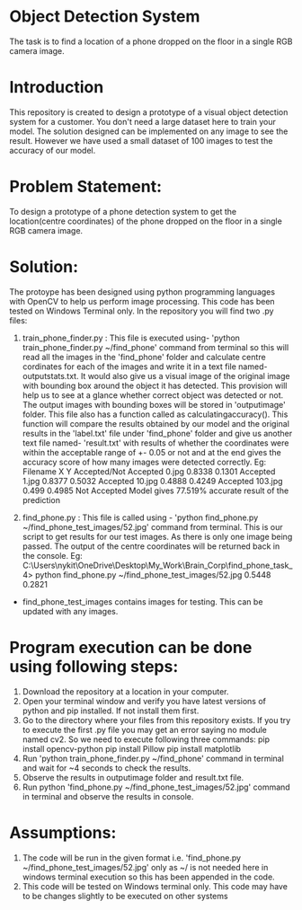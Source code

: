 # Object Detection System
The task is to find a location of a phone dropped on the floor in a single RGB camera image.

# Introduction
This repository is created to design a prototype of a visual object detection system for a customer. You don't need a large dataset here to train your model. The solution designed can be implemented on any image to see the result. However we have used a small dataset of 100 images to test the accuracy of our model.

# Problem Statement:
To design a prototype of a phone detection system to get the location(centre coordinates) of the phone dropped on the floor in a single RGB camera image.

# Solution:

The protoype has been designed using python programming languages with OpenCV to help us perform image processing. This code has been tested on Windows Terminal only. In the repository you will find two .py files:
1) train_phone_finder.py : This file is executed using- 'python train_phone_finder.py ~/find_phone' command from terminal so this will read all the images in the 'find_phone' folder and calculate centre cordinates for each of the images and write it in a text file named- outputstats.txt. It would also give us a visual image of the original image with bounding box around the object it has detected. This provision will help us to see at a glance whether correct object was detected or not. The output images with bounding boxes will be stored in 'outputimage' folder.
			 This file also has a function called as calculatingaccuracy(). This function will compare the results obtained by our model and the original results in the 'label.txt' file under 'find_phone' folder and give us another text file named- 'result.txt' with results of whether the coordinates were within the acceptable range of +- 0.05 or not and at the end gives the accuracy score of how many images were detected correctly.
Eg:
Filename	X	Y	Accepted/Not Accepted 
0.jpg	0.8338	0.1301	Accepted
1.jpg	0.8377	0.5032	Accepted
10.jpg	0.4888	0.4249	Accepted
103.jpg	0.499	0.4985	Not Accepted
Model gives 77.519% accurate result of the prediction

2) find_phone.py : This file is called using - 'python find_phone.py ~/find_phone_test_images/52.jpg' command from terminal. This is our script to get results for our test images. As there is only one image being passed. The output of the centre coordinates will be returned back in the console. 
Eg:
C:\Users\nykit\OneDrive\Desktop\My_Work\Brain_Corp\find_phone_task_4> python find_phone.py ~/find_phone_test_images/52.jpg
0.5448  0.2821

- find_phone_test_images contains images for testing. This can be updated with any images.

# Program execution can be done using following steps:

1) Download the repository at a location in your computer.
2) Open your terminal window and verify you have latest versions of python and pip installed. If not install them first.
3) Go to the directory where your files from this repository exists. If you try to execute the first .py file you may get an error saying no module named cv2. So we need to execute following three commands:
	pip install opencv-python
	pip install Pillow
	pip install matplotlib
4) Run 'python train_phone_finder.py ~/find_phone' command in terminal and wait for ~4 seconds to check the results.
5) Observe the results in outputimage folder and result.txt file.
6) Run python 'find_phone.py ~/find_phone_test_images/52.jpg' command in terminal and observe the results in console.

# Assumptions:
1) The code will be run in the given format i.e. 'find_phone.py ~/find_phone_test_images/52.jpg' only as ~/ is not needed here in windows terminal execution so this has been appended in the code. 
2) This code will be tested on Windows terminal only. This code may have to be changes slightly to be executed on other systems
